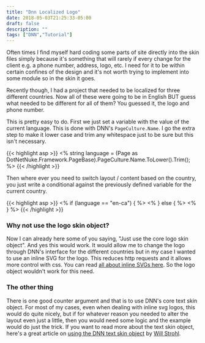 ```yaml
---
title: "Dnn Localized Logo"
date: 2018-05-03T21:25:33-05:00
draft: false
description: ""
tags: ["DNN","Tutorial"]
---
```


Often times I find myself hard coding some parts of site directly into the skin files simply because it's something that will rarely if every change for the client e.g. a phone number, address, logo, etc. I need for it to be within certain confines of the design and it's not worth trying to implement into some module so in the skin it goes.

Recently though, I had a project that needed to be localized for three different countries. Now all of these were going to be in English BUT guess what needed to be different for all of them? You guessed it, the logo and phone number.

This is pretty easy to do. First we just set a variable with the value of the current language. This is done with DNN's `PageCulture.Name`. I go the extra step to make it lower case and trim any whitespace just to be sure but this isn't necessary.

{{< highlight asp >}}
<%
    string language = (Page as DotNetNuke.Framework.PageBase).PageCulture.Name.ToLower().Trim();
%>
{{< /highlight >}}

Then where ever you need to switch layout / content based on the country, you just write a conditional against the previously defined variable for the current country.

{{< highlight asp >}}
<% if (language == "en-ca") { %>
    <!-- Your code here -->
<% } else { %>
    <!-- Your code here -->
<% } %>
{{< /highlight >}}

### Why not use the logo skin object? ###
Now I can already here some of you saying, "Just use the core logo skin object". And yes this would work. It would allow me to change the logo through DNN's interface for the different countries but in my case I wanted to use an inline SVG for the logo. This reduces http requests and it allows more control with css. You can read [all about inline SVGs here](https://css-tricks.com/using-svg/). So the logo object wouldn't work for this need.

### The other thing ###
There is one good counter argument and that is to use DNN's core text skin object. For most of my cases, even when dealing with inline svg logos, this would do quite nicely, but if for whatever reason you needed to alter the layout even just a little, then you would need some logic and the example would do just the trick. If you want to read more about the text skin object, here's a great article on [using the DNN text skin object](http://www.dnnsoftware.com/community-blog/cid/132018/how-to-use-the-text-dotnetnuke-skin-object) by [Will Strohl](https://twitter.com/WillStrohl).